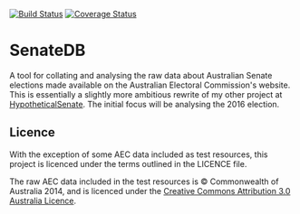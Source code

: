 [![Build Status](https://travis-ci.org/tmccarthy/SenateDB.svg?branch=master)](https://travis-ci.org/tmccarthy/SenateDB)
[![Coverage Status](https://coveralls.io/repos/github/tmccarthy/SenateDB/badge.svg?branch=master)](https://coveralls.io/github/tmccarthy/SenateDB?branch=master)

# SenateDB

A tool for collating and analysing the raw data about Australian Senate elections made available on the 
Australian Electoral Commission's website. This is essentially a slightly more ambitious rewrite of my 
other project at [HypotheticalSenate](https://github.com/tmccarthy/HypotheticalSenate). The initial focus
will be analysing the 2016 election.

## Licence

With the exception of some AEC data included as test resources, this project is licenced under the terms outlined in 
the LICENCE file.

The raw AEC data included in the test resources is © Commonwealth of Australia 2014, and is licenced under the 
[Creative Commons Attribution 3.0 Australia Licence](http://www.aec.gov.au/footer/Copyright.htm).